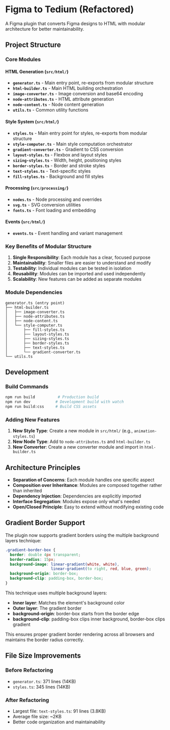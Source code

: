 # Figma to Tedium (Refactored)

A Figma plugin that converts Figma designs to HTML with modular architecture for better maintainability.

## Project Structure

### Core Modules

#### HTML Generation (`src/html/`)
- **`generator.ts`** - Main entry point, re-exports from modular structure
- **`html-builder.ts`** - Main HTML building orchestration
- **`image-converter.ts`** - Image conversion and base64 encoding
- **`node-attributes.ts`** - HTML attribute generation
- **`node-content.ts`** - Node content generation
- **`utils.ts`** - Common utility functions

#### Style System (`src/html/`)
- **`styles.ts`** - Main entry point for styles, re-exports from modular structure
- **`style-computer.ts`** - Main style computation orchestrator
- **`gradient-converter.ts`** - Gradient to CSS conversion
- **`layout-styles.ts`** - Flexbox and layout styles
- **`sizing-styles.ts`** - Width, height, positioning styles
- **`border-styles.ts`** - Border and stroke styles
- **`text-styles.ts`** - Text-specific styles
- **`fill-styles.ts`** - Background and fill styles

#### Processing (`src/processing/`)
- **`nodes.ts`** - Node processing and overrides
- **`svg.ts`** - SVG conversion utilities
- **`fonts.ts`** - Font loading and embedding

#### Events (`src/html/`)
- **`events.ts`** - Event handling and variant management

### Key Benefits of Modular Structure

1. **Single Responsibility**: Each module has a clear, focused purpose
2. **Maintainability**: Smaller files are easier to understand and modify
3. **Testability**: Individual modules can be tested in isolation
4. **Reusability**: Modules can be imported and used independently
5. **Scalability**: New features can be added as separate modules

### Module Dependencies

```
generator.ts (entry point)
├── html-builder.ts
│   ├── image-converter.ts
│   ├── node-attributes.ts
│   ├── node-content.ts
│   └── style-computer.ts
│       ├── fill-styles.ts
│       ├── layout-styles.ts
│       ├── sizing-styles.ts
│       ├── border-styles.ts
│       ├── text-styles.ts
│       └── gradient-converter.ts
└── utils.ts
```

## Development

### Build Commands
```bash
npm run build          # Production build
npm run dev           # Development build with watch
npm run build:css     # Build CSS assets
```

### Adding New Features

1. **New Style Type**: Create a new module in `src/html/` (e.g., `animation-styles.ts`)
2. **New Node Type**: Add to `node-attributes.ts` and `html-builder.ts`
3. **New Converter**: Create a new converter module and import in `html-builder.ts`

## Architecture Principles

- **Separation of Concerns**: Each module handles one specific aspect
- **Composition over Inheritance**: Modules are composed together rather than inherited
- **Dependency Injection**: Dependencies are explicitly imported
- **Interface Segregation**: Modules expose only what's needed
- **Open/Closed Principle**: Easy to extend without modifying existing code

## Gradient Border Support

The plugin now supports gradient borders using the multiple background layers technique:

```css
.gradient-border-box {
  border: double 4px transparent;
  border-radius: 15px;
  background-image: linear-gradient(white, white), 
                    linear-gradient(to right, red, blue, green);
  background-origin: border-box;
  background-clip: padding-box, border-box;
}
```

This technique uses multiple background layers:
- **Inner layer**: Matches the element's background color
- **Outer layer**: The gradient border
- **background-origin**: border-box starts from the border edge
- **background-clip**: padding-box clips inner background, border-box clips gradient

This ensures proper gradient border rendering across all browsers and maintains the border radius correctly.

## File Size Improvements

### Before Refactoring
- `generator.ts`: 371 lines (14KB)
- `styles.ts`: 345 lines (14KB)

### After Refactoring
- Largest file: `text-styles.ts`: 91 lines (3.8KB)
- Average file size: ~2KB
- Better code organization and maintainability 